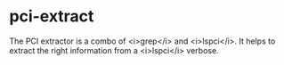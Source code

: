 # pci-extract
The PCI extractor is a combo of &lt;i>grep&lt;/i> and &lt;i>lspci&lt;/i>. It helps to extract the right information from a &lt;i>lspci&lt;/i> verbose.
